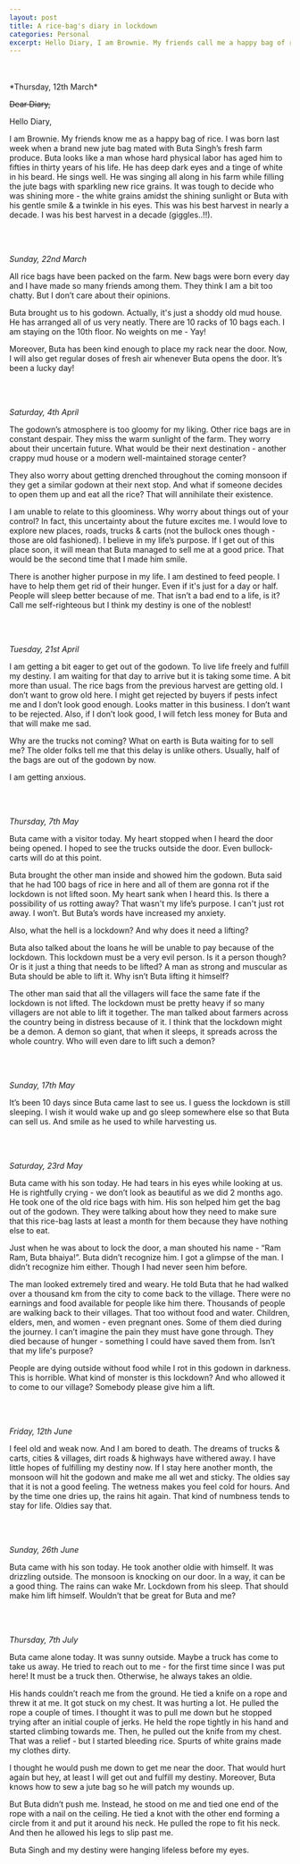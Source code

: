 ```yaml
---
layout: post
title: A rice-bag's diary in lockdown
categories: Personal
excerpt: Hello Diary, I am Brownie. My friends call me a happy bag of rice. I was born last week when a brand new jute bag mated with Buta Singh’s fresh farm produce.
---
```

<br>
<br>
*Thursday, 12th March*

~~Dear Diary,~~

Hello Diary,

I am Brownie. My friends know me as a happy bag of rice. I was born last week when a brand new jute bag mated with Buta Singh’s fresh farm produce. Buta looks like a man whose hard physical labor has aged him to fifties in thirty years of his life. He has deep dark eyes and a tinge of white in his beard. He sings well. He was singing all along in his farm while filling the jute bags with sparkling new rice grains. It was tough to decide who was shining more - the white grains amidst the shining sunlight or Buta with his gentle smile & a twinkle in his eyes. This was his best harvest in nearly a decade. I was his best harvest in a decade (giggles..!!).

<br>
<br>

*Sunday, 22nd March*

All rice bags have been packed on the farm. New bags were born every day and I have made so many friends among them. They think I am a bit too chatty. But I don’t care about their opinions.

Buta brought us to his godown. Actually, it's just a shoddy old mud house. He has arranged all of us very neatly. There are 10 racks of 10 bags each. I am staying on the 10th floor. No weights on me - Yay!

Moreover, Buta has been kind enough to place my rack near the door. Now, I will also get regular doses of fresh air whenever Buta opens the door. It’s been a lucky day!

<br>
<br>

*Saturday, 4th April*

The godown’s atmosphere is too gloomy for my liking. Other rice bags are in constant despair. They miss the warm sunlight of the farm. They worry about their uncertain future. What would be their next destination - another crappy mud house or a modern well-maintained storage center?

They also worry about getting drenched throughout the coming monsoon if they get a similar godown at their next stop. And what if someone decides to open them up and eat all the rice? That will annihilate their existence.

I am unable to relate to this gloominess. Why worry about things out of your control? In fact, this uncertainty about the future excites me. I would love to explore new places, roads, trucks & carts (not the bullock ones though - those are old fashioned). I believe in my life’s purpose. If I get out of this place soon, it will mean that Buta managed to sell me at a good price. That would be the second time that I made him smile.

There is another higher purpose in my life. I am destined to feed people. I have to help them get rid of their hunger. Even if it's just for a day or half. People will sleep better because of me. That isn’t a bad end to a life, is it? Call me self-righteous but I think my destiny is one of the noblest!

<br>
<br>

*Tuesday, 21st April*

I am getting a bit eager to get out of the godown. To live life freely and fulfill my destiny. I am waiting for that day to arrive but it is taking some time. A bit more than usual. The rice bags from the previous harvest are getting old. I don’t want to grow old here. I might get rejected by buyers if pests infect me and I don’t look good enough. Looks matter in this business. I don’t want to be rejected. Also, if I don’t look good, I will fetch less money for Buta and that will make me sad.

Why are the trucks not coming? What on earth is Buta waiting for to sell me? The older folks tell me that this delay is unlike others. Usually, half of the bags are out of the godown by now.

I am getting anxious.

<br>
<br>

*Thursday, 7th May*

Buta came with a visitor today. My heart stopped when I heard the door being opened. I hoped to see the trucks outside the door. Even bullock-carts will do at this point.

Buta brought the other man inside and showed him the godown. Buta said that he had 100 bags of rice in here and all of them are gonna rot if the lockdown is not lifted soon. My heart sank when I heard this. Is there a possibility of us rotting away? That wasn't my life’s purpose. I can't just rot away. I won’t. But Buta’s words have increased my anxiety.

Also, what the hell is a lockdown? And why does it need a lifting?

Buta also talked about the loans he will be unable to pay because of the lockdown. This lockdown must be a very evil person. Is it a person though? Or is it just a thing that needs to be lifted? A man as strong and muscular as Buta should be able to lift it. Why isn’t Buta lifting it himself?

The other man said that all the villagers will face the same fate if the lockdown is not lifted. The lockdown must be pretty heavy if so many villagers are not able to lift it together. The man talked about farmers across the country being in distress because of it. I think that the lockdown might be a demon. A demon so giant, that when it sleeps, it spreads across the whole country. Who will even dare to lift such a demon?

<br>
<br>

*Sunday, 17th May*

It’s been 10 days since Buta came last to see us. I guess the lockdown is still sleeping. I wish it would wake up and go sleep somewhere else so that Buta can sell us. And smile as he used to while harvesting us.

<br>
<br>

*Saturday, 23rd May*

Buta came with his son today. He had tears in his eyes while looking at us. He is rightfully crying - we don’t look as beautiful as we did 2 months ago. He took one of the old rice bags with him. His son helped him get the bag out of the godown. They were talking about how they need to make sure that this rice-bag lasts at least a month for them because they have nothing else to eat.

Just when he was about to lock the door, a man shouted his name - “Ram Ram, Buta bhaiya!”. Buta didn’t recognize him. I got a glimpse of the man. I didn’t recognize him either. Though I had never seen him before.

The man looked extremely tired and weary. He told Buta that he had walked over a thousand km from the city to come back to the village. There were no earnings and food available for people like him there. Thousands of people are walking back to their villages. That too without food and water. Children, elders, men, and women - even pregnant ones. Some of them died during the journey. I can’t imagine the pain they must have gone through. They died because of hunger - something I could have saved them from. Isn’t that my life's purpose?

People are dying outside without food while I rot in this godown in darkness. This is horrible. What kind of monster is this lockdown? And who allowed it to come to our village? Somebody please give him a lift.

<br>
<br>

*Friday, 12th June*

I feel old and weak now. And I am bored to death. The dreams of trucks & carts, cities & villages, dirt roads & highways have withered away. I have little hopes of fulfilling my destiny now. If I stay here another month, the monsoon will hit the godown and make me all wet and sticky. The oldies say that it is not a good feeling. The wetness makes you feel cold for hours. And by the time one dries up, the rains hit again. That kind of numbness tends to stay for life. Oldies say that.

<br>
<br>

*Sunday, 26th June*

Buta came with his son today. He took another oldie with himself. It was drizzling outside. The monsoon is knocking on our door. In a way, it can be a good thing. The rains can wake Mr. Lockdown from his sleep. That should make him lift himself. Wouldn’t that be great for Buta and me?

<br>
<br>

*Thursday, 7th July*

Buta came alone today. It was sunny outside. Maybe a truck has come to take us away. He tried to reach out to me - for the first time since I was put here! It must be a truck then. Otherwise, he always takes an oldie.

His hands couldn’t reach me from the ground. He tied a knife on a rope and threw it at me. It got stuck on my chest. It was hurting a lot. He pulled the rope a couple of times. I thought it was to pull me down but he stopped trying after an initial couple of jerks. He held the rope tightly in his hand and started climbing towards me.  Then, he pulled out the knife from my chest. That was a relief - but I started bleeding rice. Spurts of white grains made my clothes dirty.

I thought he would push me down to get me near the door. That would hurt again but hey, at least I will get out and fulfill my destiny. Moreover, Buta knows how to sew a jute bag so he will patch my wounds up.

But Buta didn’t push me. Instead, he stood on me and tied one end of the rope with a nail on the ceiling. He tied a knot with the other end forming a circle from it and put it around his neck. He pulled the rope to fit his neck. And then he allowed his legs to slip past me.

Buta Singh and my destiny were hanging lifeless before my eyes.

<br>
<br>

